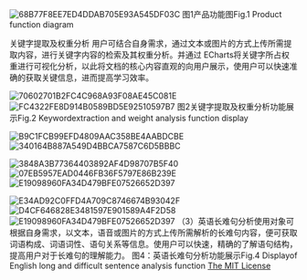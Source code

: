 ![68B77F8EE7ED4DDAB705E93A545DF03C](https://user-images.githubusercontent.com/85571081/151598426-9ef0cdc5-351a-4d2d-b384-e2fbaf72b1f6.gif)
图1产品功能图Fig.1 Product function diagram



关键字提取及权重分析
用户可结合自身需求，通过文本或图片的方式上传所需提取内容，进行关键字内容的检索及其权重分析。并通过 ECharts将关键字所占权重进行可视化分析，以此将文档的核心内容直观的向用户展示，使用户可以快速准确的获取关键信息，进而提高学习效率。

![70602701B2FC4C968A93F08AE45C081E](https://user-images.githubusercontent.com/85571081/151598466-78cf7acc-31df-4c67-9fb8-8723b1d19d47.jpg)
![FC4322FE8D914B0589BD5E92510597B7](https://user-images.githubusercontent.com/85571081/151598510-671fa697-eedb-4318-8eae-345be74c9443.jpg)
 图2关键字提取及权重分析功能展示Fig.2 Keywordextraction and weight analysis function display

![B9C1FCB99EFD4809AAC358BE4AABDCBE](https://user-images.githubusercontent.com/85571081/151598564-e4e89dd8-782b-4955-b064-274156e92061.jpg)
![340164B887A549D4BBCA7587C6D5BBBC](https://user-images.githubusercontent.com/85571081/151598592-82699b92-7e99-4112-b715-ade4b38efa7d.jpg)


![3848A3B77364403892AF4D98707B5F40](https://user-images.githubusercontent.com/85571081/151598676-013f16e8-f751-4dbb-a934-3fbb7c23f127.jpg)
![07EB5957EAD0446FB36F5797E86B239E](https://user-images.githubusercontent.com/85571081/151598683-80cc99ae-43bf-46fb-8ffb-d6844466cb38.jpg)
![E19098960FA34D479BFE07526652D397](https://user-images.githubusercontent.com/85571081/151598711-2444cba1-922e-4d20-a354-cb667404c091.jpg)

![E34AD92C0FFD4A709C8746674B93042F](https://user-images.githubusercontent.com/85571081/151598721-e58a421c-2497-4c41-aa53-e5594fb7043a.jpg)
![D4CF646828E3481597E901589A4F2D58](https://user-images.githubusercontent.com/85571081/151598733-be4bb6eb-2f8c-4067-9c58-9e0bb37a5e93.jpg)
![E19098960FA34D479BFE07526652D397](https://user-images.githubusercontent.com/85571081/151598704-df55c481-ecdd-4543-baa5-db3dd708acc0.jpg)
（3）英语长难句分析使用对象可根据自身需求，以文本，语音或图片的方式上传所需解析的长难句内容，便可获取词语构成、词语词性、语句关系等信息。使用户可以快速，精确的了解语句结构，提高用户对于长难句的理解能力。 图4：英语长难句分析功能展示Fig.4 Displayof English long and difficult sentence analysis function
[The MIT License](./LICENSE.txt)





